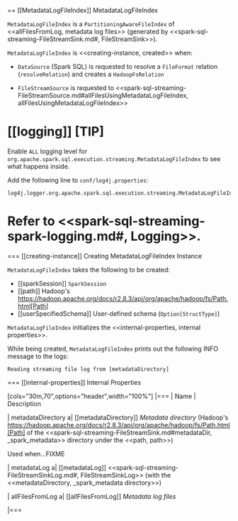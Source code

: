 == [[MetadataLogFileIndex]] MetadataLogFileIndex

`MetadataLogFileIndex` is a `PartitioningAwareFileIndex` of <<allFilesFromLog, metadata log files>> (generated by <<spark-sql-streaming-FileStreamSink.md#, FileStreamSink>>).

`MetadataLogFileIndex` is <<creating-instance, created>> when:

* `DataSource` (Spark SQL) is requested to resolve a `FileFormat` relation (`resolveRelation`) and creates a `HadoopFsRelation`

* `FileStreamSource` is requested to <<spark-sql-streaming-FileStreamSource.md#allFilesUsingMetadataLogFileIndex, allFilesUsingMetadataLogFileIndex>>

[[logging]]
[TIP]
====
Enable `ALL` logging level for `org.apache.spark.sql.execution.streaming.MetadataLogFileIndex` to see what happens inside.

Add the following line to `conf/log4j.properties`:

```
log4j.logger.org.apache.spark.sql.execution.streaming.MetadataLogFileIndex=ALL
```

Refer to <<spark-sql-streaming-spark-logging.md#, Logging>>.
====

=== [[creating-instance]] Creating MetadataLogFileIndex Instance

`MetadataLogFileIndex` takes the following to be created:

* [[sparkSession]] `SparkSession`
* [[path]] Hadoop's https://hadoop.apache.org/docs/r2.8.3/api/org/apache/hadoop/fs/Path.html[Path]
* [[userSpecifiedSchema]] User-defined schema (`Option[StructType]`)

`MetadataLogFileIndex` initializes the <<internal-properties, internal properties>>.

While being created, `MetadataLogFileIndex` prints out the following INFO message to the logs:

```
Reading streaming file log from [metadataDirectory]
```

=== [[internal-properties]] Internal Properties

[cols="30m,70",options="header",width="100%"]
|===
| Name
| Description

| metadataDirectory
a| [[metadataDirectory]] *Metadata directory* (Hadoop's https://hadoop.apache.org/docs/r2.8.3/api/org/apache/hadoop/fs/Path.html[Path] of the <<spark-sql-streaming-FileStreamSink.md#metadataDir, _spark_metadata>> directory under the <<path, path>>)

Used when...FIXME

| metadataLog
a| [[metadataLog]] <<spark-sql-streaming-FileStreamSinkLog.md#, FileStreamSinkLog>> (with the <<metadataDirectory, _spark_metadata directory>>)

| allFilesFromLog
a| [[allFilesFromLog]] *Metadata log files*

|===
